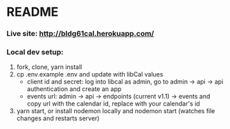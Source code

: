 # README

### Live site: http://bldg61cal.herokuapp.com/

### Local dev setup:

1. fork, clone, yarn install
1. cp .env.example .env and update with libCal values
    * client id and secret: log into libcal as admin, go to admin -> api -> api authentication and create an app
    * events url: admin -> api -> endpoints (current v1.1) -> events and copy url with the calendar id, replace with your calendar's id
1. yarn start, or install nodemon locally and nodemon start (watches file changes and restarts server)

